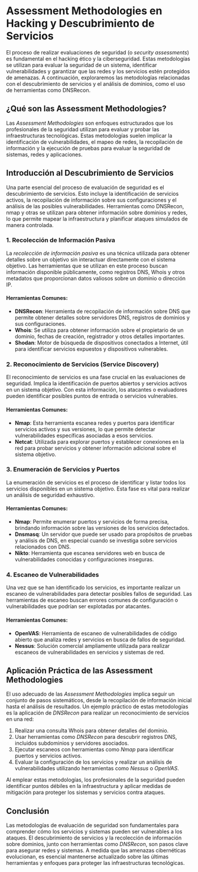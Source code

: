 
# Assessment Methodologies en Hacking y Descubrimiento de Servicios

El proceso de realizar evaluaciones de seguridad (o *security assessments*) es fundamental en el hacking ético y la ciberseguridad. Estas metodologías se utilizan para evaluar la seguridad de un sistema, identificar vulnerabilidades y garantizar que las redes y los servicios estén protegidos de amenazas. A continuación, exploraremos las metodologías relacionadas con el descubrimiento de servicios y el análisis de dominios, como el uso de herramientas como DNSRecon.

## ¿Qué son las Assessment Methodologies?

Las *Assessment Methodologies* son enfoques estructurados que los profesionales de la seguridad utilizan para evaluar y probar las infraestructuras tecnológicas. Estas metodologías suelen implicar la identificación de vulnerabilidades, el mapeo de redes, la recopilación de información y la ejecución de pruebas para evaluar la seguridad de sistemas, redes y aplicaciones. 

## Introducción al Descubrimiento de Servicios

Una parte esencial del proceso de evaluación de seguridad es el descubrimiento de servicios. Esto incluye la identificación de servicios activos, la recopilación de información sobre sus configuraciones y el análisis de las posibles vulnerabilidades. Herramientas como DNSRecon, nmap y otras se utilizan para obtener información sobre dominios y redes, lo que permite mapear la infraestructura y planificar ataques simulados de manera controlada.

### 1. **Recolección de Información Pasiva** 

La *recolección de información pasiva* es una técnica utilizada para obtener detalles sobre un objetivo sin interactuar directamente con el sistema objetivo. Las herramientas que se utilizan en este proceso buscan información disponible públicamente, como registros DNS, Whois y otros metadatos que proporcionan datos valiosos sobre un dominio o dirección IP.

#### Herramientas Comunes:
- **DNSRecon**: Herramienta de recopilación de información sobre DNS que permite obtener detalles sobre servidores DNS, registros de dominios y sus configuraciones.
- **Whois**: Se utiliza para obtener información sobre el propietario de un dominio, fechas de creación, registrador y otros detalles importantes.
- **Shodan**: Motor de búsqueda de dispositivos conectados a Internet, útil para identificar servicios expuestos y dispositivos vulnerables.

### 2. **Reconocimiento de Servicios (Service Discovery)**

El reconocimiento de servicios es una fase crucial en las evaluaciones de seguridad. Implica la identificación de puertos abiertos y servicios activos en un sistema objetivo. Con esta información, los atacantes o evaluadores pueden identificar posibles puntos de entrada o servicios vulnerables.

#### Herramientas Comunes:
- **Nmap**: Esta herramienta escanea redes y puertos para identificar servicios activos y sus versiones, lo que permite detectar vulnerabilidades específicas asociadas a esos servicios.
- **Netcat**: Utilizada para explorar puertos y establecer conexiones en la red para probar servicios y obtener información adicional sobre el sistema objetivo.

### 3. **Enumeración de Servicios y Puertos**

La enumeración de servicios es el proceso de identificar y listar todos los servicios disponibles en un sistema objetivo. Esta fase es vital para realizar un análisis de seguridad exhaustivo.

#### Herramientas Comunes:
- **Nmap**: Permite enumerar puertos y servicios de forma precisa, brindando información sobre las versiones de los servicios detectados.
- **Dnsmasq**: Un servidor que puede ser usado para propósitos de pruebas y análisis de DNS, en especial cuando se investiga sobre servicios relacionados con DNS.
- **Nikto**: Herramienta que escanea servidores web en busca de vulnerabilidades conocidas y configuraciones inseguras.

### 4. **Escaneo de Vulnerabilidades**

Una vez que se han identificado los servicios, es importante realizar un escaneo de vulnerabilidades para detectar posibles fallos de seguridad. Las herramientas de escaneo buscan errores comunes de configuración o vulnerabilidades que podrían ser explotadas por atacantes.

#### Herramientas Comunes:
- **OpenVAS**: Herramienta de escaneo de vulnerabilidades de código abierto que analiza redes y servicios en busca de fallos de seguridad.
- **Nessus**: Solución comercial ampliamente utilizada para realizar escaneos de vulnerabilidades en servicios y sistemas de red.

## Aplicación Práctica de las Assessment Methodologies

El uso adecuado de las *Assessment Methodologies* implica seguir un conjunto de pasos sistemáticos, desde la recopilación de información inicial hasta el análisis de resultados. Un ejemplo práctico de estas metodologías es la aplicación de *DNSRecon* para realizar un reconocimiento de servicios en una red:

1. Realizar una consulta Whois para obtener detalles del dominio.
2. Usar herramientas como *DNSRecon* para descubrir registros DNS, incluidos subdominios y servidores asociados.
3. Ejecutar escaneos con herramientas como *Nmap* para identificar puertos y servicios activos.
4. Evaluar la configuración de los servicios y realizar un análisis de vulnerabilidades utilizando herramientas como *Nessus* o *OpenVAS*.

Al emplear estas metodologías, los profesionales de la seguridad pueden identificar puntos débiles en la infraestructura y aplicar medidas de mitigación para proteger los sistemas y servicios contra ataques.

## Conclusión

Las metodologías de evaluación de seguridad son fundamentales para comprender cómo los servicios y sistemas pueden ser vulnerables a los ataques. El descubrimiento de servicios y la recolección de información sobre dominios, junto con herramientas como *DNSRecon*, son pasos clave para asegurar redes y sistemas. A medida que las amenazas cibernéticas evolucionan, es esencial mantenerse actualizado sobre las últimas herramientas y enfoques para proteger las infraestructuras tecnológicas.

